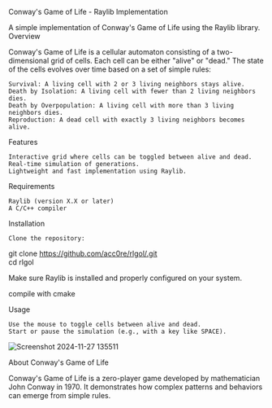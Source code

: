 Conway's Game of Life - Raylib Implementation

A simple implementation of Conway's Game of Life using the Raylib library.
Overview

Conway's Game of Life is a cellular automaton consisting of a two-dimensional grid of cells. Each cell can be either "alive" or "dead." The state of the cells evolves over time based on a set of simple rules:

    Survival: A living cell with 2 or 3 living neighbors stays alive.
    Death by Isolation: A living cell with fewer than 2 living neighbors dies.
    Death by Overpopulation: A living cell with more than 3 living neighbors dies.
    Reproduction: A dead cell with exactly 3 living neighbors becomes alive.

Features

    Interactive grid where cells can be toggled between alive and dead.
    Real-time simulation of generations.
    Lightweight and fast implementation using Raylib.

Requirements

    Raylib (version X.X or later)
    A C/C++ compiler

Installation

    Clone the repository:

git clone https://github.com/acc0re/rlgol/.git  
cd rlgol

Make sure Raylib is installed and properly configured on your system.

compile with cmake

Usage

    Use the mouse to toggle cells between alive and dead.
    Start or pause the simulation (e.g., with a key like SPACE).
    
![Screenshot 2024-11-27 135511](https://github.com/user-attachments/assets/b3f164ea-6f1e-4e6a-ac37-9b56d1ff38dc)

About Conway's Game of Life

Conway's Game of Life is a zero-player game developed by mathematician John Conway in 1970. It demonstrates how complex patterns and behaviors can emerge from simple rules.
